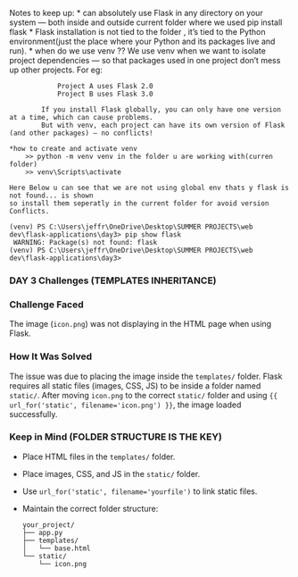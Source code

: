 
Notes to keep up:
    * can absolutely use Flask in any directory on your system — both inside and outside current folder where we used pip install flask 
    * Flask installation is not tied to the folder , it’s tied to the Python environment(just the place where your Python and its packages live and run).
    * when do we use venv ??
            We use venv when we want to isolate project dependencies — so that packages used in one project don’t mess up other projects.
            For eg:

                Project A uses Flask 2.0
                Project B uses Flask 3.0

            If you install Flask globally, you can only have one version at a time, which can cause problems.
            But with venv, each project can have its own version of Flask (and other packages) — no conflicts!

    *how to create and activate venv
        >> python -m venv venv in the folder u are working with(curren folder)
        >> venv\Scripts\activate

    Here Below u can see that we are not using global env thats y flask is not found... is shown
    so install them seperatly in the current folder for avoid version Conflicts.

    (venv) PS C:\Users\jeffr\OneDrive\Desktop\SUMMER PROJECTS\web dev\flask-applications\day3> pip show flask
     WARNING: Package(s) not found: flask
    (venv) PS C:\Users\jeffr\OneDrive\Desktop\SUMMER PROJECTS\web dev\flask-applications\day3> 


### DAY 3 Challenges (TEMPLATES INHERITANCE)


### Challenge Faced

The image (`icon.png`) was not displaying in the HTML page when using Flask.

### How It Was Solved

The issue was due to placing the image inside the `templates/` folder. Flask requires all static files (images, CSS, JS) to be inside a folder named `static/`. After moving `icon.png` to the correct `static/` folder and using `{{ url_for('static', filename='icon.png') }}`, the image loaded successfully.

### Keep in Mind (FOLDER STRUCTURE IS THE KEY)

* Place HTML files in the `templates/` folder.
* Place images, CSS, and JS in the `static/` folder.
* Use `url_for('static', filename='yourfile')` to link static files.
* Maintain the correct folder structure:

  ```
  your_project/
  ├── app.py
  ├── templates/
  │   └── base.html
  └── static/
      └── icon.png
  ```

